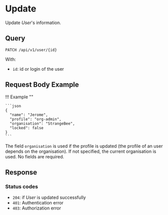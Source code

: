# Update

Update *User*'s information.

## Query

```plain
PATCH /api/v1/user/{id}
```

With:

- `id`: id or login of the user


##  Request Body Example

!!! Example "" 
    
    ```json
    {
      "name": "Jerome",
      "profile": "org-admin",
      "organisation": "StrangeBee",
      "locked": false
    }
    ```

The field `organisation` is used if the profile is updated (the profile of an user depends on the organisation). If not specified, the current organisation is  used.
No fields are required.

##  Response 

### Status codes

- `204`: if *User* is updated successfully
- `401`: Authentication error
- `403`: Authorization error
